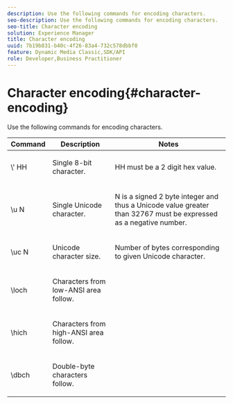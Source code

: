 ```yaml
---
description: Use the following commands for encoding characters.
seo-description: Use the following commands for encoding characters.
seo-title: Character encoding
solution: Experience Manager
title: Character encoding
uuid: 7b19b831-b40c-4f26-83a4-732c578dbbf0
feature: Dynamic Media Classic,SDK/API
role: Developer,Business Practitioner
---
```


# Character encoding{#character-encoding}

Use the following commands for encoding characters.

<table id="table_EB0C1B674BEA4A37964FB4BF559E0005"> 
 <thead> 
  <tr> 
   <th class="entry"> Command </th> 
   <th class="entry"> Description </th> 
   <th class="entry"> Notes </th> 
  </tr> 
 </thead>
 <tbody> 
  <tr> 
   <td> <span class="codeph">\'<span class="varname"> HH</span></span> </td> 
   <td> <p>Single 8-bit character. </p> </td> 
   <td> <p><span class="varname"> HH</span> must be a 2 digit hex value. </p> </td> 
  </tr> 
  <tr> 
   <td> <span class="codeph">\u<span class="varname"> N</span></span> </td> 
   <td> <p>Single Unicode character. </p> </td> 
   <td> <p><span class="varname"> N</span> is a signed 2 byte integer and thus a Unicode value greater than 32767 must be expressed as a negative number. </p> </td> 
  </tr> 
  <tr> 
   <td> <span class="codeph">\uc<span class="varname"> N</span></span> </td> 
   <td> <p>Unicode character size. </p> </td> 
   <td> <p>Number of bytes corresponding to given Unicode character. </p> </td> 
  </tr> 
  <tr> 
   <td> <span class="codeph"> \loch </span> </td> 
   <td> <p>Characters from low-ANSI area follow. </p> </td> 
   <td> <p> </p> </td> 
  </tr> 
  <tr> 
   <td> <span class="codeph"> \hich </span> </td> 
   <td> <p>Characters from high-ANSI area follow. </p> </td> 
   <td> <p> </p> </td> 
  </tr> 
  <tr> 
   <td> <span class="codeph"> \dbch </span> </td> 
   <td> <p>Double-byte characters follow. </p> </td> 
   <td> <p> </p> </td> 
  </tr> 
 </tbody> 
</table>

